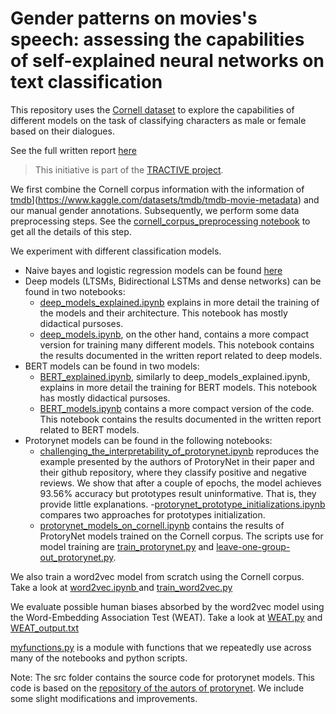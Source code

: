 # Gender patterns on movies's speech: assessing the capabilities of self-explained neural networks on text classification

This repository uses the [Cornell dataset](https://www.cs.cornell.edu/~cristian/Cornell_Movie-Dialogs_Corpus.html) to explore the capabilities of different models on the task of classifying characters as male or female based on their dialogues.

See the full written report [here](https://github.com/m-chaves/gender_patterns_in_movies_speech/blob/main/report.pdf)

> This initiative is part of the [TRACTIVE project](https://webcms.i3s.unice.fr/TRACTIVE/).

We first combine the Cornell corpus information with the information of [tmdb](https://www.kaggle.com/datasets/tmdb/tmdb-movie-metadata)](https://www.kaggle.com/datasets/tmdb/tmdb-movie-metadata) and our manual gender annotations. 
Subsequently, we perform some data preprocessing steps. See the [cornell_corpus_preprocessing notebook](https://github.com/m-chaves/gender_patterns_in_movies_speech/blob/main/scripts_and_notebooks/cornell_corpus_preprocessing.ipynb) to get all the details of this step. 

We experiment with different classification models. 
* Naive bayes and logistic regression models can be found [here](https://github.com/m-chaves/gender_patterns_in_movies_speech/blob/main/scripts_and_notebooks/sklearn_models.ipynb)
* Deep models (LTSMs, Bidirectional LSTMs and dense networks) can be found in two notebooks:
    - [deep_models_explained.ipynb](https://github.com/m-chaves/gender_patterns_in_movies_speech/blob/main/scripts_and_notebooks/deep_models_explained.ipynb) explains in more detail the training of the models and their architecture. This notebook has mostly didactical pursoses. 
    - [deep_models.ipynb](https://github.com/m-chaves/gender_patterns_in_movies_speech/blob/main/scripts_and_notebooks/deep_models.ipynb), on the other hand, contains a more compact version for training many different models. This notebook contains the results documented in the written report related to deep models.   
* BERT models can be found in two models:
    - [BERT_explained.ipynb](https://github.com/m-chaves/gender_patterns_in_movies_speech/blob/main/scripts_and_notebooks/BERT_explained.ipynb), similarly to deep_models_explained.ipynb, explains in more detail the training for BERT models. This notebook has mostly didactical pursoses. 
    - [BERT_models.ipynb](https://github.com/m-chaves/gender_patterns_in_movies_speech/blob/main/scripts_and_notebooks/BERT_models.ipynb) contains a more compact version of the code. This notebook contains the results documented in the written report related to BERT models.   
* Protorynet models can be found in the following notebooks:
    - [challenging_the_interpretability_of_protorynet.ipynb](https://github.com/m-chaves/gender_patterns_in_movies_speech/blob/main/scripts_and_notebooks/challenging_the_interpretability_of_protorynet.ipynb) reproduces the example presented by the authors of ProtoryNet in their paper and their github repository, where they classify positive and negative reviews. We show that after a couple of epochs, the model achieves 93.56% accuracy but prototypes result uninformative. That is, they provide little explanations.
    -[protorynet_prototype_initializations.ipynb](https://github.com/m-chaves/gender_patterns_in_movies_speech/blob/main/scripts_and_notebooks/protorynet_prototype_initializations.ipynb) compares two approaches for prototypes initialization.  
    - [protorynet_models_on_cornell.ipynb](https://github.com/m-chaves/gender_patterns_in_movies_speech/blob/main/scripts_and_notebooks/protorynet_models_on_cornell.ipynb) contains the results of ProtoryNet models trained on the Cornell corpus. The scripts use for model training are [train_protorynet.py](https://github.com/m-chaves/gender_patterns_in_movies_speech/blob/main/scripts_and_notebooks/train_protorynet.py) and [leave-one-group-out_protorynet.py](https://github.com/m-chaves/gender_patterns_in_movies_speech/blob/main/scripts_and_notebooks/leave-one-group-out_protorynet.py).   

We also train a word2vec model from scratch using the Cornell corpus. Take a look at [word2vec.ipynb ](https://github.com/m-chaves/gender_patterns_in_movies_speech/blob/main/scripts_and_notebooks/word2vec.ipynb) and [train_word2vec.py](https://github.com/m-chaves/gender_patterns_in_movies_speech/blob/main/scripts_and_notebooks/train_word2vec.py) 

We evaluate possible human biases absorbed by the word2vec model using the Word-Embedding Association Test (WEAT). Take a look at [WEAT.py](https://github.com/m-chaves/gender_patterns_in_movies_speech/blob/main/scripts_and_notebooks/WEAT.py) and [WEAT_output.txt](https://github.com/m-chaves/gender_patterns_in_movies_speech/blob/main/scripts_and_notebooks/WEAT_output.txt)

[myfunctions.py](https://github.com/m-chaves/gender_patterns_in_movies_speech/blob/main/scripts_and_notebooks/myfunctions.py) is a module with functions that we repeatedly use across many of the notebooks and python scripts. 

Note: The src folder contains the source code for protorynet models. This code is based on the [repository of the autors of protorynet](https://github.com/dathong/ProtoryNet). We include some slight modifications and improvements.  

